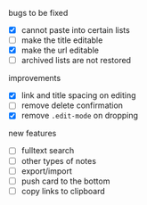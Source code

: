 bugs to be fixed

- [x] cannot paste into certain lists
- [ ] make the title editable
- [x] make the url editable
- [ ] archived lists are not restored

improvements

- [x] link and title spacing on editing
- [ ] remove delete confirmation
- [x] remove `.edit-mode` on dropping

new features

- [ ] fulltext search
- [ ] other types of notes
- [ ] export/import
- [ ] push card to the bottom
- [ ] copy links to clipboard
